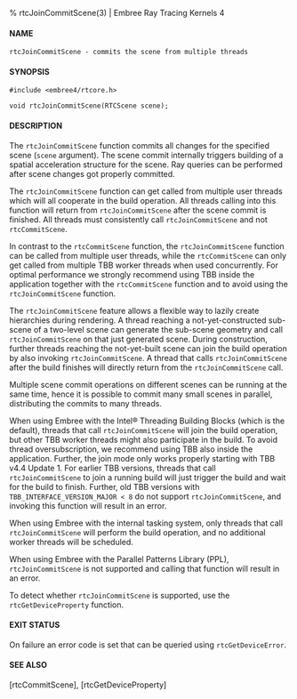 % rtcJoinCommitScene(3) | Embree Ray Tracing Kernels 4

#### NAME

    rtcJoinCommitScene - commits the scene from multiple threads

#### SYNOPSIS

    #include <embree4/rtcore.h>

    void rtcJoinCommitScene(RTCScene scene);

#### DESCRIPTION

The `rtcJoinCommitScene` function commits all changes for the
specified scene (`scene` argument). The scene commit internally triggers building of a spatial
acceleration structure for the scene. Ray queries can be performed
after scene changes got properly committed.

The `rtcJoinCommitScene` function can get called from
multiple user threads which will all cooperate in the build operation.
All threads calling into this function will return from
`rtcJoinCommitScene` after the scene commit is finished. All threads
must consistently call `rtcJoinCommitScene` and not `rtcCommitScene`.

In contrast to the `rtcCommitScene` function, the `rtcJoinCommitScene`
function can be called from multiple user threads, while the `rtcCommitScene`
can only get called from multiple TBB worker threads when used concurrently. For
optimal performance we strongly recommend using TBB inside the application
together with the `rtcCommitScene` function and to avoid using the
`rtcJoinCommitScene` function.

The `rtcJoinCommitScene` feature allows a flexible way to lazily
create hierarchies during rendering. A thread reaching a
not-yet-constructed sub-scene of a two-level scene can generate the
sub-scene geometry and call `rtcJoinCommitScene` on that just generated
scene. During construction, further threads reaching the not-yet-built
scene can join the build operation by also invoking
`rtcJoinCommitScene`. A thread that calls `rtcJoinCommitScene` after
the build finishes will directly return from the `rtcJoinCommitScene`
call.

Multiple scene commit operations on different scenes can be running at
the same time, hence it is possible to commit many small scenes in
parallel, distributing the commits to many threads.

When using Embree with the Intel® Threading Building Blocks (which is
the default), threads that call `rtcJoinCommitScene` will join the
build operation, but other TBB worker threads might also participate
in the build. To avoid thread oversubscription, we recommend using TBB
also inside the application. Further, the join mode only works properly
starting with TBB v4.4 Update 1. For earlier TBB versions, threads that
call `rtcJoinCommitScene` to join a running build will just trigger the
build and wait for the build to finish. Further, old TBB versions with
`TBB_INTERFACE_VERSION_MAJOR < 8` do not support `rtcJoinCommitScene`,
and invoking this function will result in an error.

When using Embree with the internal tasking system, only threads that
call `rtcJoinCommitScene` will perform the build operation, and no
additional worker threads will be scheduled.

When using Embree with the Parallel Patterns Library (PPL),
`rtcJoinCommitScene` is not supported and calling that function will
result in an error.

To detect whether `rtcJoinCommitScene` is supported, use the
`rtcGetDeviceProperty` function.

#### EXIT STATUS

On failure an error code is set that can be queried using
`rtcGetDeviceError`.

#### SEE ALSO

[rtcCommitScene], [rtcGetDeviceProperty]
